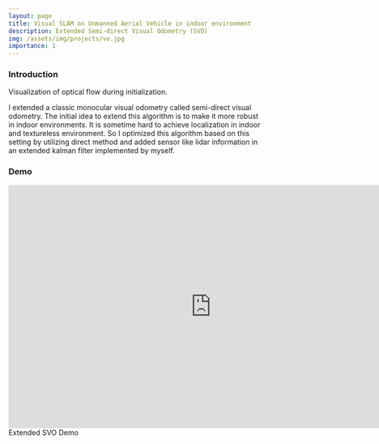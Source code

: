 ```yaml
---
layout: page
title: Visual SLAM on Unmanned Aerial Vehicle in indoor environment
description: Extended Semi-direct Visual Odometry (SVO)
img: /assets/img/projects/vo.jpg
importance: 1
---
```


### Introduction

<div class="row">
    <div class="col-sm mt-3 mt-md-0">
        <img class="img-fluid rounded mx-auto d-block" src="{{ '/assets/img/projects/optical_flow.jpg' | relative_url }}" alt="" title="example image"/>
    </div>
</div>
<div class="caption">
    Visualization of optical flow during initialization.
</div>

I extended a classic monocular visual odometry called semi-direct visual odometry. The initial idea to extend this algorithm is to make it more robust in indoor environments. It is sometime hard to achieve localization in indoor and textureless environment. So I optimized this algorithm based on this setting by utilizing direct method and added sensor like lidar information in an extended kalman filter implemented by myself. 


### Demo

<div class="row center">
        <iframe src="https://www.youtube.com/embed/hWU_P3U6o9g" width="800" height="480" frameborder="0" allowfullscreen="allowfullscreen"></iframe>
</div>
<div class="caption">
    Extended SVO Demo
</div>